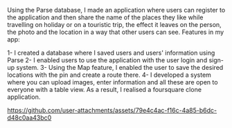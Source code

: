 Using the Parse database, I made an application where users can register to the application and then share the name of the places they like while travelling on holiday or on a touristic trip, the effect it leaves on the person, the photo and the location in a way that other users can see.
Features in my app: 

1- I created a database where I saved users and users' information using Parse
2- I enabled users to use the application with the user login and sign-up system.
3- Using the Map feature, I enabled the user to save the desired locations with the pin and create a route there.
4- I developed a system where you can upload images, enter information and all these are open to everyone with a table view.
As a result, I realised a foursquare clone application.

https://github.com/user-attachments/assets/79e4c4ac-f16c-4a85-b6dc-d48c0aa43bc0

